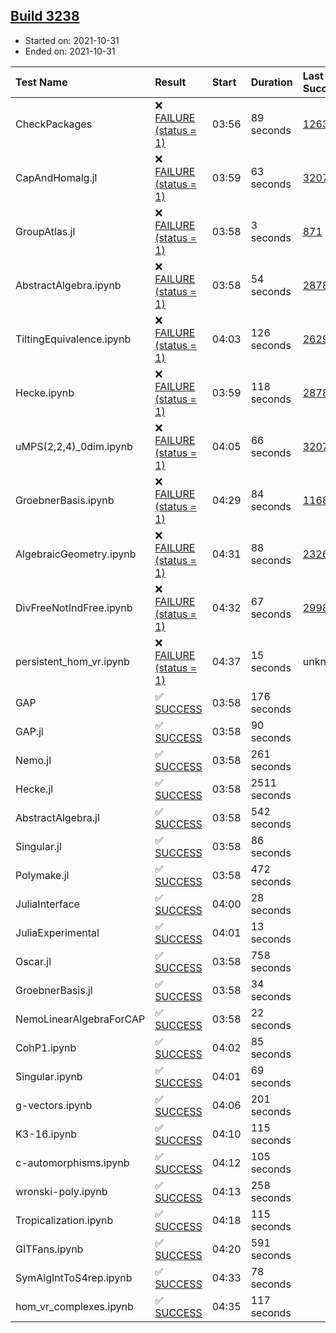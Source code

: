 ## [Build 3238](https://oscarci.mathematik.uni-kl.de/job/oscar-stable/3238/)

* Started on: 2021-10-31
* Ended on: 2021-10-31

| Test Name    | Result | Start | Duration | Last Success | First Failure |
|:-------------|:-------|:------|:---------|:-------------|:--------------|
| CheckPackages | ❌ [FAILURE (status = 1)](https://oscarci.mathematik.uni-kl.de/job/oscar-stable/3238/artifact/logs/build-3238/CheckPackages.log) | 03:56 | 89 seconds | [1263](https://oscarci.mathematik.uni-kl.de/job/oscar-stable/1263/) | [1264](https://oscarci.mathematik.uni-kl.de/job/oscar-stable/1264/) |
| CapAndHomalg.jl | ❌ [FAILURE (status = 1)](https://oscarci.mathematik.uni-kl.de/job/oscar-stable/3238/artifact/logs/build-3238/CapAndHomalg.jl.log) | 03:59 | 63 seconds | [3207](https://oscarci.mathematik.uni-kl.de/job/oscar-stable/3207/) | [3208](https://oscarci.mathematik.uni-kl.de/job/oscar-stable/3208/) |
| GroupAtlas.jl | ❌ [FAILURE (status = 1)](https://oscarci.mathematik.uni-kl.de/job/oscar-stable/3238/artifact/logs/build-3238/GroupAtlas.jl.log) | 03:58 | 3 seconds | [871](https://oscarci.mathematik.uni-kl.de/job/oscar-stable/871/) | [872](https://oscarci.mathematik.uni-kl.de/job/oscar-stable/872/) |
| AbstractAlgebra.ipynb | ❌ [FAILURE (status = 1)](https://oscarci.mathematik.uni-kl.de/job/oscar-stable/3238/artifact/logs/build-3238/AbstractAlgebra.ipynb.log) | 03:58 | 54 seconds | [2878](https://oscarci.mathematik.uni-kl.de/job/oscar-stable/2878/) | [2879](https://oscarci.mathematik.uni-kl.de/job/oscar-stable/2879/) |
| TiltingEquivalence.ipynb | ❌ [FAILURE (status = 1)](https://oscarci.mathematik.uni-kl.de/job/oscar-stable/3238/artifact/logs/build-3238/TiltingEquivalence.ipynb.log) | 04:03 | 126 seconds | [2629](https://oscarci.mathematik.uni-kl.de/job/oscar-stable/2629/) | [2630](https://oscarci.mathematik.uni-kl.de/job/oscar-stable/2630/) |
| Hecke.ipynb | ❌ [FAILURE (status = 1)](https://oscarci.mathematik.uni-kl.de/job/oscar-stable/3238/artifact/logs/build-3238/Hecke.ipynb.log) | 03:59 | 118 seconds | [2878](https://oscarci.mathematik.uni-kl.de/job/oscar-stable/2878/) | [2879](https://oscarci.mathematik.uni-kl.de/job/oscar-stable/2879/) |
| uMPS(2,2,4)_0dim.ipynb | ❌ [FAILURE (status = 1)](https://oscarci.mathematik.uni-kl.de/job/oscar-stable/3238/artifact/logs/build-3238/uMPS-2-2-4-_0dim.ipynb.log) | 04:05 | 66 seconds | [3207](https://oscarci.mathematik.uni-kl.de/job/oscar-stable/3207/) | [3208](https://oscarci.mathematik.uni-kl.de/job/oscar-stable/3208/) |
| GroebnerBasis.ipynb | ❌ [FAILURE (status = 1)](https://oscarci.mathematik.uni-kl.de/job/oscar-stable/3238/artifact/logs/build-3238/GroebnerBasis.ipynb.log) | 04:29 | 84 seconds | [1168](https://oscarci.mathematik.uni-kl.de/job/oscar-stable/1168/) | [1169](https://oscarci.mathematik.uni-kl.de/job/oscar-stable/1169/) |
| AlgebraicGeometry.ipynb | ❌ [FAILURE (status = 1)](https://oscarci.mathematik.uni-kl.de/job/oscar-stable/3238/artifact/logs/build-3238/AlgebraicGeometry.ipynb.log) | 04:31 | 88 seconds | [2326](https://oscarci.mathematik.uni-kl.de/job/oscar-stable/2326/) | [2327](https://oscarci.mathematik.uni-kl.de/job/oscar-stable/2327/) |
| DivFreeNotIndFree.ipynb | ❌ [FAILURE (status = 1)](https://oscarci.mathematik.uni-kl.de/job/oscar-stable/3238/artifact/logs/build-3238/DivFreeNotIndFree.ipynb.log) | 04:32 | 67 seconds | [2998](https://oscarci.mathematik.uni-kl.de/job/oscar-stable/2998/) | [2999](https://oscarci.mathematik.uni-kl.de/job/oscar-stable/2999/) |
| persistent_hom_vr.ipynb | ❌ [FAILURE (status = 1)](https://oscarci.mathematik.uni-kl.de/job/oscar-stable/3238/artifact/logs/build-3238/persistent_hom_vr.ipynb.log) | 04:37 | 15 seconds | unknown | unknown |
| GAP | ✅ [SUCCESS](https://oscarci.mathematik.uni-kl.de/job/oscar-stable/3238/artifact/logs/build-3238/GAP.log) | 03:58 | 176 seconds |  |  |
| GAP.jl | ✅ [SUCCESS](https://oscarci.mathematik.uni-kl.de/job/oscar-stable/3238/artifact/logs/build-3238/GAP.jl.log) | 03:58 | 90 seconds |  |  |
| Nemo.jl | ✅ [SUCCESS](https://oscarci.mathematik.uni-kl.de/job/oscar-stable/3238/artifact/logs/build-3238/Nemo.jl.log) | 03:58 | 261 seconds |  |  |
| Hecke.jl | ✅ [SUCCESS](https://oscarci.mathematik.uni-kl.de/job/oscar-stable/3238/artifact/logs/build-3238/Hecke.jl.log) | 03:58 | 2511 seconds |  |  |
| AbstractAlgebra.jl | ✅ [SUCCESS](https://oscarci.mathematik.uni-kl.de/job/oscar-stable/3238/artifact/logs/build-3238/AbstractAlgebra.jl.log) | 03:58 | 542 seconds |  |  |
| Singular.jl | ✅ [SUCCESS](https://oscarci.mathematik.uni-kl.de/job/oscar-stable/3238/artifact/logs/build-3238/Singular.jl.log) | 03:58 | 86 seconds |  |  |
| Polymake.jl | ✅ [SUCCESS](https://oscarci.mathematik.uni-kl.de/job/oscar-stable/3238/artifact/logs/build-3238/Polymake.jl.log) | 03:58 | 472 seconds |  |  |
| JuliaInterface | ✅ [SUCCESS](https://oscarci.mathematik.uni-kl.de/job/oscar-stable/3238/artifact/logs/build-3238/JuliaInterface.log) | 04:00 | 28 seconds |  |  |
| JuliaExperimental | ✅ [SUCCESS](https://oscarci.mathematik.uni-kl.de/job/oscar-stable/3238/artifact/logs/build-3238/JuliaExperimental.log) | 04:01 | 13 seconds |  |  |
| Oscar.jl | ✅ [SUCCESS](https://oscarci.mathematik.uni-kl.de/job/oscar-stable/3238/artifact/logs/build-3238/Oscar.jl.log) | 03:58 | 758 seconds |  |  |
| GroebnerBasis.jl | ✅ [SUCCESS](https://oscarci.mathematik.uni-kl.de/job/oscar-stable/3238/artifact/logs/build-3238/GroebnerBasis.jl.log) | 03:58 | 34 seconds |  |  |
| NemoLinearAlgebraForCAP | ✅ [SUCCESS](https://oscarci.mathematik.uni-kl.de/job/oscar-stable/3238/artifact/logs/build-3238/NemoLinearAlgebraForCAP.log) | 03:58 | 22 seconds |  |  |
| CohP1.ipynb | ✅ [SUCCESS](https://oscarci.mathematik.uni-kl.de/job/oscar-stable/3238/artifact/logs/build-3238/CohP1.ipynb.log) | 04:02 | 85 seconds |  |  |
| Singular.ipynb | ✅ [SUCCESS](https://oscarci.mathematik.uni-kl.de/job/oscar-stable/3238/artifact/logs/build-3238/Singular.ipynb.log) | 04:01 | 69 seconds |  |  |
| g-vectors.ipynb | ✅ [SUCCESS](https://oscarci.mathematik.uni-kl.de/job/oscar-stable/3238/artifact/logs/build-3238/g-vectors.ipynb.log) | 04:06 | 201 seconds |  |  |
| K3-16.ipynb | ✅ [SUCCESS](https://oscarci.mathematik.uni-kl.de/job/oscar-stable/3238/artifact/logs/build-3238/K3-16.ipynb.log) | 04:10 | 115 seconds |  |  |
| c-automorphisms.ipynb | ✅ [SUCCESS](https://oscarci.mathematik.uni-kl.de/job/oscar-stable/3238/artifact/logs/build-3238/c-automorphisms.ipynb.log) | 04:12 | 105 seconds |  |  |
| wronski-poly.ipynb | ✅ [SUCCESS](https://oscarci.mathematik.uni-kl.de/job/oscar-stable/3238/artifact/logs/build-3238/wronski-poly.ipynb.log) | 04:13 | 258 seconds |  |  |
| Tropicalization.ipynb | ✅ [SUCCESS](https://oscarci.mathematik.uni-kl.de/job/oscar-stable/3238/artifact/logs/build-3238/Tropicalization.ipynb.log) | 04:18 | 115 seconds |  |  |
| GITFans.ipynb | ✅ [SUCCESS](https://oscarci.mathematik.uni-kl.de/job/oscar-stable/3238/artifact/logs/build-3238/GITFans.ipynb.log) | 04:20 | 591 seconds |  |  |
| SymAlgIntToS4rep.ipynb | ✅ [SUCCESS](https://oscarci.mathematik.uni-kl.de/job/oscar-stable/3238/artifact/logs/build-3238/SymAlgIntToS4rep.ipynb.log) | 04:33 | 78 seconds |  |  |
| hom_vr_complexes.ipynb | ✅ [SUCCESS](https://oscarci.mathematik.uni-kl.de/job/oscar-stable/3238/artifact/logs/build-3238/hom_vr_complexes.ipynb.log) | 04:35 | 117 seconds |  |  |
